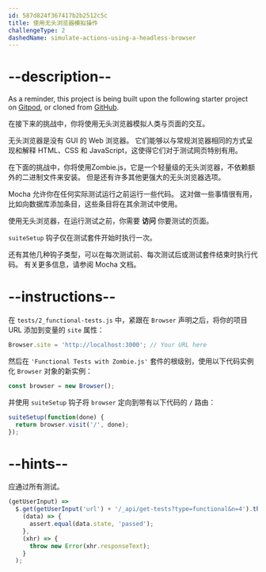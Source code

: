 ```yaml
---
id: 587d824f367417b2b2512c5c
title: 使用无头浏览器模拟操作
challengeType: 2
dashedName: simulate-actions-using-a-headless-browser
---
```


# --description--

As a reminder, this project is being built upon the following starter project on <a href="https://gitpod.io/?autostart=true#https://github.com/freeCodeCamp/boilerplate-mochachai/" target="_blank" rel="noopener noreferrer nofollow">Gitpod</a>, or cloned from <a href="https://github.com/freeCodeCamp/boilerplate-mochachai/" target="_blank" rel="noopener noreferrer nofollow">GitHub</a>.

在接下来的挑战中，你将使用无头浏览器模拟人类与页面的交互。

无头浏览器是没有 GUI 的 Web 浏览器。 它们能够以与常规浏览器相同的方式呈现和解释 HTML、CSS 和 JavaScript，这使得它们对于测试网页特别有用。

在下面的挑战中，你将使用Zombie.js，它是一个轻量级的无头浏览器，不依赖额外的二进制文件来安装。 但是还有许多其他更强大的无头浏览器选项。

Mocha 允许你在任何实际测试运行之前运行一些代码。 这对做一些事情很有用，比如向数据库添加条目，这些条目将在其余测试中使用。

使用无头浏览器，在运行测试之前，你需要 **访问** 你要测试的页面。

`suiteSetup` 钩子仅在测试套件开始时执行一次。

还有其他几种钩子类型，可以在每次测试前、每次测试后或测试套件结束时执行代码。 有关更多信息，请参阅 Mocha 文档。

# --instructions--

在 `tests/2_functional-tests.js` 中，紧跟在 `Browser` 声明之后，将你的项目 URL 添加到变量的 `site` 属性：

```js
Browser.site = 'http://localhost:3000'; // Your URL here
```

然后在 `'Functional Tests with Zombie.js'` 套件的根级别，使用以下代码实例化 `Browser` 对象的新实例：

```js
const browser = new Browser();
```

并使用 `suiteSetup` 钩子将 `browser` 定向到带有以下代码的 `/` 路由：

```js
suiteSetup(function(done) {
  return browser.visit('/', done);
});
```

# --hints--

应通过所有测试。

```js
(getUserInput) =>
  $.get(getUserInput('url') + '/_api/get-tests?type=functional&n=4').then(
    (data) => {
      assert.equal(data.state, 'passed');
    },
    (xhr) => {
      throw new Error(xhr.responseText);
    }
  );
```

